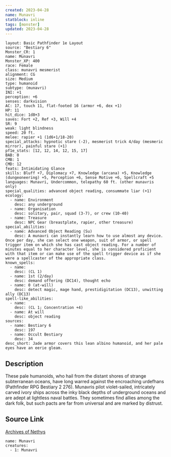 ```yaml
---
created: 2023-04-28
name: Munavri
statblock: inline
tags: [monster]
updated: 2023-04-28
---
```

```statblock
layout: Basic Pathfinder 1e Layout
source: "Bestiary 6"
Monster_CR: 1
name: Munavri
Monster_XP: 400
race: Female
class: munavri mesmerist
alignment: CG
size: Medium
type: humanoid
subtype: (munavri)
INI: +1
perception: +6
senses: darkvision
AC: 17, touch 11, flat-footed 16 (armor +6, dex +1)
HP: 11
hit_dice: 1d8+3
saves: Fort +2, Ref +3, Will +4
SR: 9
weak: light blindness
speed: 20 ft.
melee: rapier +1 (1d6+1/18-20)
special_attacks: hypnotic stare (-2), mesmerist trick 4/day (mesmeric mirror), painful stare (+1)
pf1e_stats: [12, 12, 14, 12, 15, 17]
BAB: 0
CMB: 1
CMD: 12
feats: Intimidating Glance
skills: Bluff +7, Diplomacy +7, Knowledge (arcana) +5, Knowledge (dungeoneering) +5, Perception +6, Sense Motive +6, Spellcraft +5
languages: Munavri, Undercommon, telepathy 60 ft. (other munavris only)
special_qualities: advanced object reading, consummate liar (+1)
ecology:
  - name: Environment
    desc: any underground
  - name: Organisation
    desc: solitary, pair, squad (3-7), or crew (10-40)
  - name: Treasure
    desc: NPC Gear (breastplate, rapier, other treasure)
special_abilities:
  - name: Advanced Object Reading (Su)
    desc: A munavri can instantly learn how to use almost any device. Once per day, she can select one weapon, suit of armor, or spell trigger item on which she has cast object reading. For a number of minutes equal to her character level, she is considered proficient with that item or can make use of the spell trigger device as if she were a spellcaster of the appropriate class.
known_spells:
  - name:
    desc: (CL 1)
  - name: 1st (2/day)
    desc: demand offering (DC14), thought echo
  - name: 0 (at-will)
    desc: detect magic, mage hand, prestidigitation (DC13), unwitting ally (DC13)
spell-like_abilities:
  - name:
    desc: (CL 1; Concentration +4)
  - name: At will
    desc: object reading
sources:
  - name: Bestiary 6
    desc: 197
  - name: Occult Bestiary
    desc: 34
desc_short: Jade armor covers this lean albino humanoid, and her pale eyes have an eerie gleam.
```
## Description
These pale humanoids, who hail from the distant shores of strange subterranean oceans, have long warred against the encroaching urdefhans (Pathfinder RPG Bestiary 2 276). Munavris pilot violet-sailed, intricately carved ivory ships across the inky black depths of underground oceans and are adept at lightless naval battles. They sometimes find allies among the dark folk, but such pacts are far from universal and are marked by distrust.
## Source Link
[Archives of Nethys](https://aonprd.com/MonsterDisplay.aspx?ItemName=Munavri)
```encounter-table
name: Munavri
creatures:
  - 1: Munavri
```
